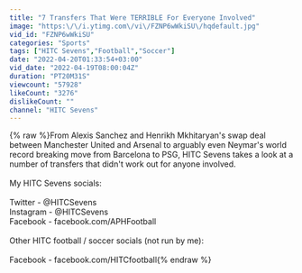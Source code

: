 ```yaml
---
title: "7 Transfers That Were TERRIBLE For Everyone Involved"
image: "https:\/\/i.ytimg.com\/vi\/FZNP6wWkiSU\/hqdefault.jpg"
vid_id: "FZNP6wWkiSU"
categories: "Sports"
tags: ["HITC Sevens","Football","Soccer"]
date: "2022-04-20T01:33:54+03:00"
vid_date: "2022-04-19T08:00:04Z"
duration: "PT20M31S"
viewcount: "57928"
likeCount: "3276"
dislikeCount: ""
channel: "HITC Sevens"
---
```

{% raw %}From Alexis Sanchez and Henrikh Mkhitaryan's swap deal between Manchester United and Arsenal to arguably even Neymar's world record breaking move from Barcelona to PSG, HITC Sevens takes a look at a number of transfers that didn't work out for anyone involved.<br /><br />My HITC Sevens socials:<br /><br />Twitter - @HITCSevens<br />Instagram - @HITCSevens<br />Facebook - facebook.com/APHFootball<br /><br />Other HITC football / soccer socials (not run by me):<br /><br />Facebook - facebook.com/HITCfootball{% endraw %}
